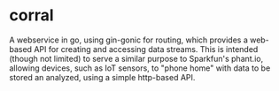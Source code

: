 # corral
A webservice in go, using gin-gonic for routing, which provides a web-based API for creating and accessing data streams. This is intended (though not limited) to serve a similar purpose to Sparkfun's phant.io, allowing devices, such as IoT sensors, to "phone home" with data to be stored an analyzed, using a simple http-based API.
